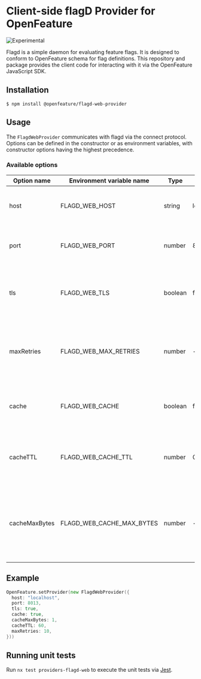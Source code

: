 # Client-side flagD Provider for OpenFeature

![Experimental](https://img.shields.io/badge/experimental-breaking%20changes%20allowed-yellow)

Flagd is a simple daemon for evaluating feature flags.
It is designed to conform to OpenFeature schema for flag definitions.
This repository and package provides the client code for interacting with it via the OpenFeature JavaScript SDK.

## Installation

```
$ npm install @openfeature/flagd-web-provider
```

## Usage

The `FlagdWebProvider` communicates with flagd via the connect protocol.
Options can be defined in the constructor or as environment variables, with constructor options having the highest precedence.

### Available options

| Option name | Environment variable name | Type    | Default   |  Description   | 
| ----------- | ------------------------- | ------- | --------- | -------------- |
| host        | FLAGD_WEB_HOST                | string  | localhost | sets the host used to connect to the flagd instance |
| port        | FLAGD_WEB_PORT                | number  | 8013      | sets the port used to connect to the flagd instance |
| tls         | FLAGD_WEB_TLS                 | boolean | false     | when set to true the provider will attempt to connect to flagd via https |
| maxRetries       | FLAGD_WEB_MAX_RETRIES               | number | -     | sets the maximum number of retries for a connection to be made to the flagd instance |
| cache       | FLAGD_WEB_CACHE               | boolean | false     | when set to true the provider will use client side caching |
| cacheTTL       | FLAGD_WEB_CACHE_TTL               | number | 0     | sets the timeout for items in the cache, a value of 0 disables the timeout |
| cacheMaxBytes       | FLAGD_WEB_CACHE_MAX_BYTES               | number | -     | sets maximum size for the cache in bytes, when the threshold is reached the cache is emptied |


## Example

```go
OpenFeature.setProvider(new FlagdWebProvider({
  host: "localhost",
  port: 8013,
  tls: true,
  cache: true,
  cacheMaxBytes: 1,
  cacheTTL: 60,
  maxRetries: 10,
}))
```

## Running unit tests

Run `nx test providers-flagd-web` to execute the unit tests via [Jest](https://jestjs.io).
